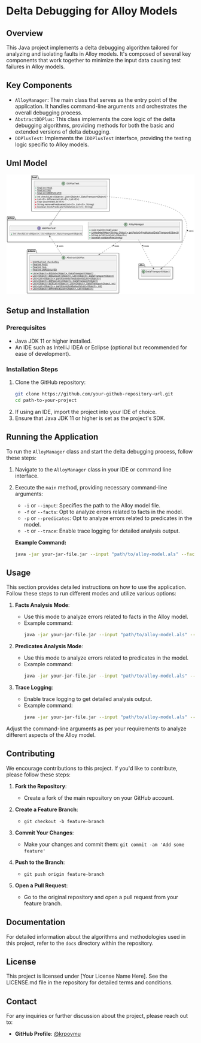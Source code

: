 # Delta Debugging for Alloy Models

## Overview

This Java project implements a delta debugging algorithm tailored for analyzing and isolating faults in Alloy models. It's composed of several key components that work together to minimize the input data causing test failures in Alloy models.

## Key Components

- `AlloyManager`: The main class that serves as the entry point of the application. It handles command-line arguments and orchestrates the overall debugging process.
- `AbstractDDPlus`: This class implements the core logic of the delta debugging algorithms, providing methods for both the basic and extended versions of delta debugging.
- `DDPlusTest`: Implements the `IDDPlusTest` interface, providing the testing logic specific to Alloy models.

## Uml Model

![uml diagram](./uml-diagram.png)

## Setup and Installation

### Prerequisites

- Java JDK 11 or higher installed.
- An IDE such as IntelliJ IDEA or Eclipse (optional but recommended for ease of development).

### Installation Steps

1. Clone the GitHub repository:
   ```bash
   git clone https://github.com/your-github-repository-url.git
   cd path-to-your-project

2. If using an IDE, import the project into your IDE of choice.
3. Ensure that Java JDK 11 or higher is set as the project's SDK.

## Running the Application

To run the `AlloyManager` class and start the delta debugging process, follow these steps:

1. Navigate to the `AlloyManager` class in your IDE or command line interface.
2. Execute the `main` method, providing necessary command-line arguments:
   - `-i` or `--input`: Specifies the path to the Alloy model file.
   - `-f` or `--facts`: Opt to analyze errors related to facts in the model.
   - `-p` or `--predicates`: Opt to analyze errors related to predicates in the model.
   - `-t` or `--trace`: Enable trace logging for detailed analysis output.

   **Example Command:**
   ```bash
   java -jar your-jar-file.jar --input "path/to/alloy-model.als" --facts

## Usage

This section provides detailed instructions on how to use the application. Follow these steps to run different modes and utilize various options:

1. **Facts Analysis Mode**:
   - Use this mode to analyze errors related to facts in the Alloy model.
   - Example command:
     ```bash
     java -jar your-jar-file.jar --input "path/to/alloy-model.als" --facts
     ```

2. **Predicates Analysis Mode**:
   - Use this mode to analyze errors related to predicates in the model.
   - Example command:
     ```bash
     java -jar your-jar-file.jar --input "path/to/alloy-model.als" --predicates
     ```

3. **Trace Logging**:
   - Enable trace logging to get detailed analysis output.
   - Example command:
     ```bash
     java -jar your-jar-file.jar --input "path/to/alloy-model.als" --trace
     ```
Adjust the command-line arguments as per your requirements to analyze different aspects of the Alloy model.

## Contributing

We encourage contributions to this project. If you'd like to contribute, please follow these steps:

1. **Fork the Repository**:
   - Create a fork of the main repository on your GitHub account.

2. **Create a Feature Branch**:
   - `git checkout -b feature-branch`

3. **Commit Your Changes**:
   - Make your changes and commit them: `git commit -am 'Add some feature'`

4. **Push to the Branch**:
   - `git push origin feature-branch`

5. **Open a Pull Request**:
   - Go to the original repository and open a pull request from your feature branch.

## Documentation

For detailed information about the algorithms and methodologies used in this project, refer to the `docs` directory within the repository.

## License

This project is licensed under [Your License Name Here]. See the LICENSE.md file in the repository for detailed terms and conditions.

## Contact

For any inquiries or further discussion about the project, please reach out to:

- **GitHub Profile**: [@krpovmu](https://github.com/krpovmu)
